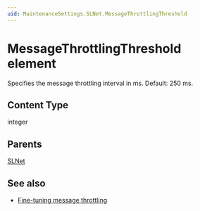 ```yaml
---
uid: MaintenanceSettings.SLNet.MessageThrottlingThreshold
---
```


# MessageThrottlingThreshold element

Specifies the message throttling interval in ms. Default: 250 ms.

## Content Type

integer

## Parents

[SLNet](xref:MaintenanceSettings.SLNet)

## See also

- [Fine-tuning message throttling](xref:Configuration_of_DataMiner_processes#fine-tuning-message-throttling)
